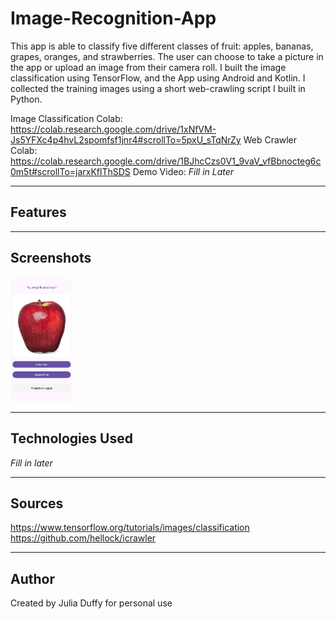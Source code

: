 # Image-Recognition-App

This app is able to classify five different classes of fruit: apples, bananas, grapes, oranges, and strawberries. The user can choose to take a picture in the app or upload an image from their camera roll. I built the image classification using TensorFlow, and the App using Android and Kotlin. I collected the training images using a short web-crawling script I built in Python.

Image Classification Colab: https://colab.research.google.com/drive/1xNfVM-Js5YFXc4p4hvL2spomfsf1jnr4#scrollTo=5pxU_sTqNrZy
Web Crawler Colab: https://colab.research.google.com/drive/1BJhcCzs0V1_9vaV_vfBbnocteg6c0m5t#scrollTo=jarxKflThSDS 
Demo Video: *Fill in Later*

---

## Features

---

## Screenshots

<img src="apple-recognition.png" alt="Home Screen" width="100" />

---

## Technologies Used

*Fill in later*

---

## Sources

https://www.tensorflow.org/tutorials/images/classification
https://github.com/hellock/icrawler

---

## Author

Created by Julia Duffy for personal use
